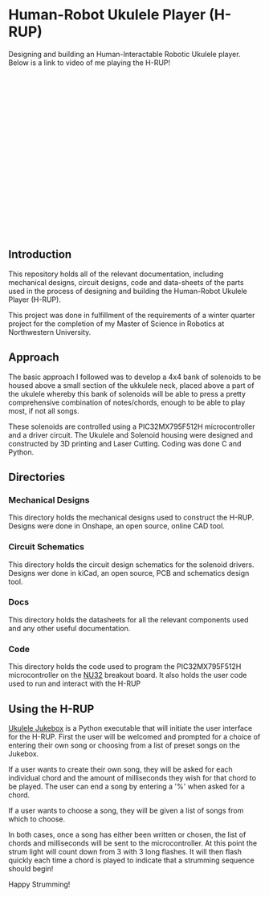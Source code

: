 # Human-Robot Ukulele Player (H-RUP)
Designing and building an Human-Interactable Robotic Ukulele player. Below is a link to video of me playing the H-RUP!
<div align="center">
  <iframe width="560" height="315" src="" frameborder="0" allow="accelerometer; autoplay; encrypted-media; gyroscope; picture-in-picture" allowfullscreen></iframe>
</div>

## Introduction
This repository holds all of the relevant documentation, including mechanical designs, circuit designs, code and data-sheets of the parts used in the process of designing and building the Human-Robot Ukulele Player (H-RUP). 

This project was done in fulfillment of the requirements of a winter quarter project for the completion of my Master of Science in Robotics at Northwestern University.

## Approach

The basic approach I followed was to develop a 4x4 bank of solenoids to be housed above a small section of the ukkulele neck, placed above a part of the ukulele whereby this bank of solenoids will be able to press a pretty comprehensive combination of notes/chords, enough to be able to play most, if not all songs.

These solenoids are controlled using a PIC32MX795F512H microcontroller and a driver circuit. The Ukulele and Solenoid housing were designed and constructed by 3D printing and Laser Cutting. Coding was done C and Python.

## Directories

### Mechanical Designs

This directory holds the mechanical designs used to construct the H-RUP. Designs were done in Onshape, an open source, online CAD tool.

### Circuit Schematics

This directory holds the circuit design schematics for the solenoid drivers. Designs wer done in kiCad, an open source, PCB and schematics design tool.

### Docs
This directory holds the datasheets for all the relevant components used and any other useful documentation.

### Code
This directory holds the code used to program the PIC32MX795F512H microcontroller on the [NU32](http://hades.mech.northwestern.edu/index.php/NU32) breakout board. It also holds the user code used to run and interact with the H-RUP

## Using the H-RUP
[Ukulele Jukebox](Code/user_code/Ukulele_Jukebox.py) is a Python executable that will initiate the user interface for the H-RUP. First the user will be welcomed and prompted for a choice of entering their own song or choosing from a list of preset songs on the Jukebox.

If a user wants to create their own song, they will be asked for each individual chord and the amount of milliseconds they wish for that chord to be played. The user can end a song by entering a '%' when asked for a chord.

If a user wants to choose a song, they will be given a list of songs from which to choose.

In both cases, once a song has either been written or chosen, the list of chords and milliseconds will be sent to the microcontroller. At this point the strum light will count down from 3 with 3 long flashes. It will then flash quickly each time a chord is played to indicate that a strumming sequence should begin!

Happy Strumming!

<p align="center">
  <img src="https://github.com/LeTo37/Ukulele_Player/blob/master/media/H_RUP_All.png" style="transform:rotate(90deg)>
</p>